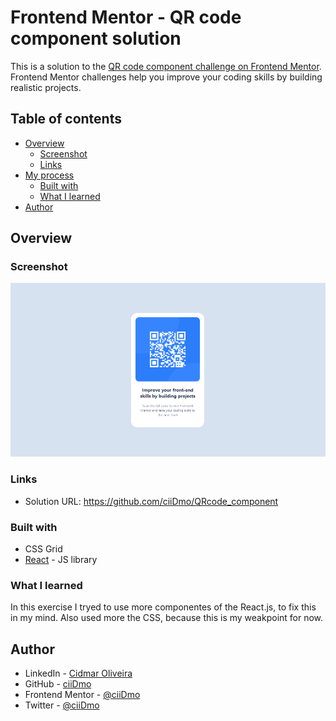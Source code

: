 # Frontend Mentor - QR code component solution

This is a solution to the [QR code component challenge on Frontend Mentor](https://www.frontendmentor.io/challenges/qr-code-component-iux_sIO_H). Frontend Mentor challenges help you improve your coding skills by building realistic projects. 

## Table of contents

- [Overview](#overview)
  - [Screenshot](#screenshot)
  - [Links](#links)
- [My process](#my-process)
  - [Built with](#built-with)
  - [What I learned](#what-i-learned)
- [Author](#author)

## Overview

### Screenshot

![QR Code card](src/img/preview.PNG?raw=true "QR Code card")

### Links

- Solution URL: https://github.com/ciiDmo/QRcode_component

### Built with

- CSS Grid
- [React](https://reactjs.org/) - JS library

### What I learned

In this exercise I tryed to use more componentes of the React.js, to fix this in my mind. Also used more the CSS, because this is my weakpoint for now.

## Author

- LinkedIn - [Cidmar Oliveira](https://www.linkedin.com/in/cidmar-oliveira-2b8166231/)
- GitHub - [ciiDmo](https://github.com/ciiDmo)
- Frontend Mentor - [@ciiDmo](https://www.frontendmentor.io/profile/ciiDmo)
- Twitter - [@ciiDmo](https://twitter.com/ciiDmo)